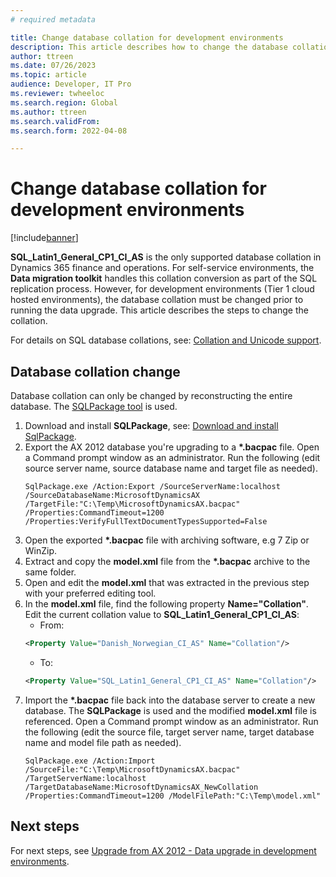 ```yaml
---
# required metadata

title: Change database collation for development environments
description: This article describes how to change the database collation for development environments
author: ttreen 
ms.date: 07/26/2023
ms.topic: article
audience: Developer, IT Pro
ms.reviewer: twheeloc
ms.search.region: Global
ms.author: ttreen
ms.search.validFrom: 
ms.search.form: 2022-04-08

---
```


# Change database collation for development environments

[!include[banner](../includes/banner.md)]

**SQL_Latin1_General_CP1_CI_AS** is the only supported database collation in Dynamics 365 finance and operations. For self-service environments, the **Data migration toolkit** handles this collation conversion as part of the SQL replication process. However, for development environments (Tier 1 cloud hosted environments), the database collation must be changed prior to running the data upgrade. This article describes the steps to change the collation.

For details on SQL database collations, see: [Collation and Unicode support](/sql/relational-databases/collations/collation-and-unicode-support).

## Database collation change 
Database collation can only be changed by reconstructing the entire database. The [SQLPackage tool](/sql/tools/sqlpackage/sqlpackage) is used.
1. Download and install **SQLPackage**, see: [Download and install SqlPackage](/sql/tools/sqlpackage/sqlpackage-download).
2. Export the AX 2012 database you're upgrading to a **\*.bacpac** file. Open a Command prompt window as an administrator. Run the following (edit source server name, source database name and target file as needed).
   ```
   SqlPackage.exe /Action:Export /SourceServerName:localhost /SourceDatabaseName:MicrosoftDynamicsAX /TargetFile:"C:\Temp\MicrosoftDynamicsAX.bacpac" /Properties:CommandTimeout=1200 /Properties:VerifyFullTextDocumentTypesSupported=False
   ```
3. Open the exported **\*.bacpac** file with archiving software, e.g 7 Zip or WinZip.
4. Extract and copy the **model.xml** file from the **\*.bacpac** archive to the same folder.
5. Open and edit the **model.xml** that was extracted in the previous step with your preferred editing tool.
6. In the **model.xml** file, find the following property **Name=\"Collation"**. Edit the current collation value to **SQL_Latin1_General_CP1_CI_AS**:
    - From:
   ```XML
   <Property Value="Danish_Norwegian_CI_AS" Name="Collation"/>
   ```
    - To:
   ```XML
   <Property Value="SQL_Latin1_General_CP1_CI_AS" Name="Collation"/>
   ```
7. Import the **\*.bacpac** file back into the database server to create a new database. The **SQLPackage** is used and the modified **model.xml** file is referenced. Open a Command prompt window as an administrator. Run the following (edit the source file, target server name, target database name and model file path as needed).
   ```
   SqlPackage.exe /Action:Import /SourceFile:"C:\Temp\MicrosoftDynamicsAX.bacpac" /TargetServerName:localhost /TargetDatabaseName:MicrosoftDynamicsAX_NewCollation /Properties:CommandTimeout=1200 /ModelFilePath:"C:\Temp\model.xml"
   ```

## Next steps
For next steps, see [Upgrade from AX 2012 - Data upgrade in development environments](data-upgrade-2012.md).
